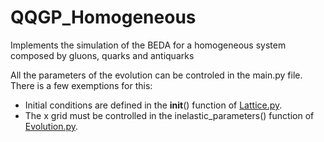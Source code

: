 # QQGP_Homogeneous
Implements the simulation of the BEDA for a homogeneous system composed by gluons, quarks and antiquarks

All the parameters of the evolution can be controled in the main.py file. There is a few exemptions for this:

  - Initial conditions are defined in the __init__() function of [Lattice.py](Lattice.py).
  - The x grid must be controlled in the inelastic_parameters() function of [Evolution.py](Evolution.py).
